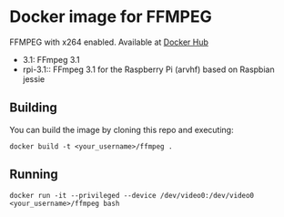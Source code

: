 # Docker image for FFMPEG

FFMPEG with x264 enabled. Available at [Docker Hub](https://hub.docker.com/r/fradelg/ffmpeg)

* 3.1: FFmpeg 3.1
* rpi-3.1:: FFmpeg 3.1 for the Raspberry Pi (arvhf) based on Raspbian jessie

## Building

You can build the image by cloning this repo and executing:

```
docker build -t <your_username>/ffmpeg .
```

## Running

```
docker run -it --privileged --device /dev/video0:/dev/video0 <your_username>/ffmpeg bash
```
